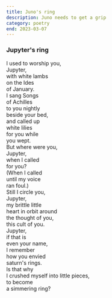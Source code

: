 ```yaml
---
title: Juno's ring
description: Juno needs to get a grip
category: poetry
end: 2023-03-07
---
```

### Jupyter's ring

I used to worship you,  
Jupyter,  
with white lambs  
on the Ides  
of January.  
I sang Songs  
of Achilles  
to you nightly  
beside your bed,  
and called up  
white lilies  
for you while  
you wept.  
But where were you,  
Jupyter,  
when I called  
for you?  
(When I called  
until my voice  
ran foul.)  
Still I circle you,  
Jupyter,  
my brittle little  
heart in orbit around  
the thought of you,  
this cult of you.  
Jupyter,  
if that is  
even your name,  
I remember  
how you envied  
saturn's rings.  
Is that why  
I crushed myself 
into little pieces,  
to become  
a simmering ring?

